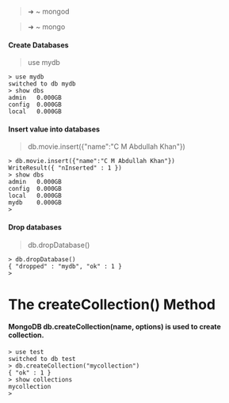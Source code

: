 > ➜  ~ mongod

> ➜  ~ mongo

#### Create Databases

> use mydb

	> use mydb
	switched to db mydb
	> show dbs
	admin   0.000GB
	config  0.000GB
	local   0.000GB

#### Insert value into databases

> db.movie.insert({"name":"C M Abdullah Khan"})

	> db.movie.insert({"name":"C M Abdullah Khan"})
	WriteResult({ "nInserted" : 1 })
	> show dbs
	admin   0.000GB
	config  0.000GB
	local   0.000GB
	mydb    0.000GB
	>

#### Drop databases

> db.dropDatabase()

	> db.dropDatabase()
	{ "dropped" : "mydb", "ok" : 1 }
	>

# The createCollection() Method

#### MongoDB db.createCollection(name, options) is used to create collection.

	> use test
	switched to db test
	> db.createCollection("mycollection")
	{ "ok" : 1 }
	> show collections
	mycollection
	>

